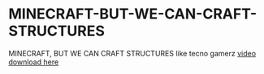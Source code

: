 # MINECRAFT-BUT-WE-CAN-CRAFT-STRUCTURES
MINECRAFT, BUT WE CAN CRAFT STRUCTURES
like tecno gamerz [video](https://www.youtube.com/watch?v=B5u5Iglewds) 
[download here](https://www.mediafire.com/file/h1jj4bzpv20ayq8/MINECRAFT,+BUT+WE+CAN+CRAFT+STRUCTURES.zip/file)
